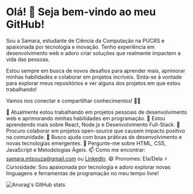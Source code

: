 # Olá! 👋 Seja bem-vindo ao meu GitHub!
Sou a Samara, estudante de Ciência da Computação na PUCRS e apaixonada por tecnologia e inovação. Tenho experiência em desenvolvimento web e adoro criar soluções que realmente impactem a vida das pessoas.

Estou sempre em busca de novos desafios para aprender mais, aprimorar minhas habilidades e colaborar em projetos incríveis. Sinta-se à vontade para explorar meus repositórios e ver alguns dos projetos em que estou trabalhando!

Vamos nos conectar e compartilhar conhecimentos! 🚀✨

🔭 Atualmente estou trabalhando em projetos pessoais de desenvolvimento web e aprimorando minhas habilidades em programação.
🌱 Estou aprendendo mais sobre React, Node.js e Desenvolvimento Full-Stack.
👯 Procuro colaborar em projetos open-source que causem impacto positivo na comunidade.
🤔 Busco ajuda com boas práticas de desenvolvimento e novas tecnologias emergentes.
💬 Pergunte-me sobre HTML, CSS, JavaScript e Metodologias Ágeis.
📫 Como me encontrar: [samara.mtsouza@gmail.com](samara.mtsouza@gmail.com) ou [LinkedIn](https://www.linkedin.com/in/samaramtsouza/).
😄 Pronomes: Ela/Dela
⚡ Curiosidade: Sou apaixonada por tecnologia e adoro explorar novas linguagens e ferramentas de programação no meu tempo livre!


![Anurag's GitHub stats](https://github-readme-stats.vercel.app/api?username=anuraghazra&show_icons=true&theme=gruvbox)
